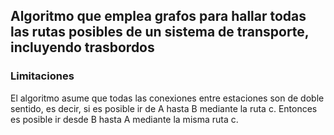 ## Algoritmo que emplea grafos para hallar todas las rutas posibles de un sistema de transporte, incluyendo trasbordos

### Limitaciones
El algoritmo asume que todas las conexiones entre estaciones son de doble sentido, es decir, si es posible ir de A hasta B mediante la ruta c. Entonces es posible ir desde B hasta A mediante la misma ruta c.
